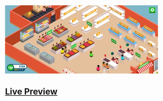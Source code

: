![Screenshot](https://github.com/Kallpolo/Game-tapsupermarket/blob/main/demo.jpg)

# [Live Preview](https://kallpolo.github.io/Game-tapsupermarket/)
